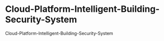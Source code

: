 # Cloud-Platform-Intelligent-Building-Security-System
Cloud-Platform-Intelligent-Building-Security-System
